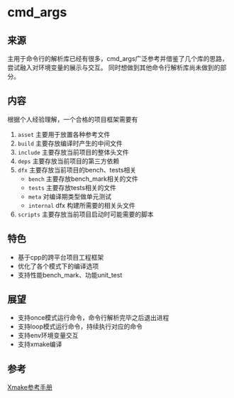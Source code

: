 # cmd_args

## 来源

主用于命令行的解析库已经有很多，cmd_args广泛参考并借鉴了几个库的思路，尝试融入对环境变量的展示与交互。
同时想做到其他命令行解析库尚未做到的部分。

## 内容

根据个人经验理解，一个合格的项目框架需要有

1. `asset` 主要用于放置各种参考文件
2. `build` 主要存放编译时产生的中间文件
3. `include` 主要存放当前项目的整体头文件
4. `deps` 主要存放当前项目的第三方依赖
5. `dfx`    主要存放当前项目的bench、tests相关
    - `bench` 主要存放bench_mark相关的文件
    - `tests` 主要存放tests相关的文件
    - `meta` 对编译期类型做单元测试
    - `internal` dfx 构建所需要的相关头文件
6.  `scripts` 主要存放当前项目启动时可能需要的脚本

## 特色

- 基于cpp的跨平台项目工程框架
- 优化了各个模式下的编译选项
- 支持性能bench_mark、功能unit_test

## 展望

- 支持once模式运行命令，命令行解析完毕之后退出进程
- 支持loop模式运行命令，持续执行对应的命令
- 支持env环境变量交互
- 支持xmake编译

## 参考

[Xmake参考手册](https://xmake.io/#/getting_started)
